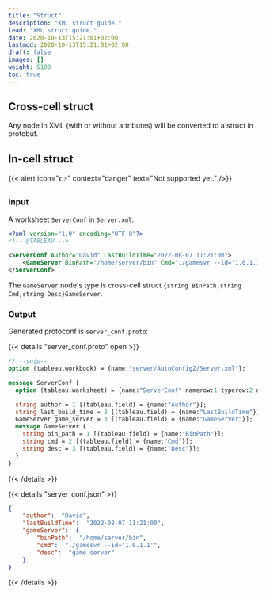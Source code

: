 ```yaml
---
title: "Struct"
description: "XML struct guide."
lead: "XML struct guide."
date: 2020-10-13T15:21:01+02:00
lastmod: 2020-10-13T15:21:01+02:00
draft: false
images: []
weight: 5100
toc: true
---
```


## Cross-cell struct

Any node in XML (with or without attributes) will be converted to a struct in protobuf.

## In-cell struct

{{< alert icon="👉" context="danger" text="Not supported yet." />}}

### Input

A worksheet `ServerConf` in `Server.xml`:

```XML
<?xml version="1.0" encoding="UTF-8"?>
<!-- @TABLEAU -->

<ServerConf Author="David" LastBuildTime="2022-08-07 11:21:00">
    <GameServer BinPath="/home/server/bin" Cmd="./gamesvr --id='1.0.1.1'" Desc="game server" />
</ServerConf>
```

The `GameServer` node's type is cross-cell struct `{string BinPath,string Cmd,string Desc}GameServer`.

### Output

Generated protoconf is `server_conf.proto`:

{{< details "server_conf.proto" open >}}

```protobuf
// --snip--
option (tableau.workbook) = {name:"server/AutoConfig2/Server.xml"};

message ServerConf {
  option (tableau.worksheet) = {name:"ServerConf" namerow:1 typerow:2 noterow:3 datarow:4 nameline:1 typeline:1 nested:true};

  string author = 1 [(tableau.field) = {name:"Author"}];
  string last_build_time = 2 [(tableau.field) = {name:"LastBuildTime"}];
  GameServer game_server = 3 [(tableau.field) = {name:"GameServer"}];
  message GameServer {
    string bin_path = 1 [(tableau.field) = {name:"BinPath"}];
    string cmd = 2 [(tableau.field) = {name:"Cmd"}];
    string desc = 3 [(tableau.field) = {name:"Desc"}];
  }
}

```

{{< /details >}}

{{< details "server_conf.json" >}}

```json
{
    "author":  "David",
    "lastBuildTime":  "2022-08-07 11:21:00",
    "gameServer":  {
        "binPath":  "/home/server/bin",
        "cmd":  "./gamesvr --id='1.0.1.1'",
        "desc":  "game server"
    }
}
```

{{< /details >}}
